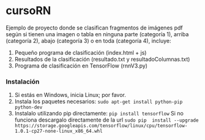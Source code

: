 # cursoRN

Ejemplo de proyecto donde se clasifican fragmentos de imágenes pdf según si tienen una imagen o tabla en ninguna parte (categoría 1), arriba (categoría 2), abajo (categoría 3) o en toda (categoría 4), incluye:

1. Pequeño programa de clasificación (index.html + js)
2. Resultados de la clasificación (resultado.txt y resultadoColumnas.txt)
3. Programa de clasificación en TensorFlow (rnnV3.py)

### Instalación

1. Si estás en Windows, inicia Linux; por favor.
2. Instala los paquetes necesarios: 
```sudo apt-get install python-pip python-dev```
3. Instalalo utilizando pip directamente: 
```pip install tensorflow```
 Si no funciona descargalo directamente de la url
 ```sudo pip  install --upgrade https://storage.googleapis.com/tensorflow/linux/cpu/tensorflow-1.0.1-cp27-none-linux_x86_64.whl```
